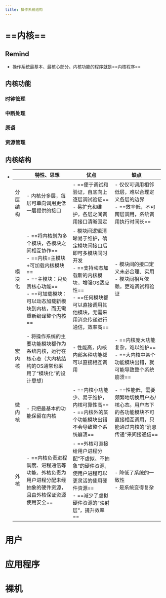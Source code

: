```yaml
---
title: 操作系统结构
---
```




# ==内核==

## Remind

- 操作系统最基本、最核心部分。内核功能的程序就是==内核程序==

## 内核功能

### 时钟管理

### 中断处理

### 原语

### 资源管理

## 内核结构

- |          | 特性、思想                                                   | 优点                                                         | 缺点                                                         |
  | -------- | ------------------------------------------------------------ | ------------------------------------------------------------ | ------------------------------------------------------------ |
  | 分层结构 | - 内核分多层，每层可单向调用更低一层提供的接口               | - ==便于调试和验证，自底向上逐层调试验证==<br />- 易扩充和维护，各层之间调用接口清晰固定 | - 仅仅可调用相邻低层，难以合理定义各层的边界<br/>- ==效率低，不可跨层调用，系统调用执行时间长== |
  | 模块化   | - ==将内核划为多个模块，各模块之间相互协作==<br/>- ==内核=主模块+可加载内核模块==<br/>- ==主模块：只负责核心功能==<br/>- ==可加载模块：可以动态加载新模块到内核，而无需重新编译整个内核== | - 模块间逻辑清晰易于维护，确定模块间接口后即可多模块同时开发<br />- ==支持动态加载新的内核模块，增强OS适应性==<br />- ==任何模块都可以直接调用其他模块，无需采用消息传递进行通信，效率高== | - 模块间的接口定义未必合理、实用<br/>- 模块间相互依赖，更难调试和验证 |
  | 宏内核   | - 将操作系统的主要功能模块都作为系统内核，运行在核心态（大内核结构的OS通常也采用了“模块化”的设计思想） | - 性能高，内核内部各种功能都可以直接相互调用                 | - ==内核庞大功能复杂，难以维护==<br/>- ==大内核中某个功能模块出错，就可能导致整个系统崩溃== |
  | 微内核   | - 只把最基本的功能保留在内核                                 | - ==内核小功能少、易于维护，内核可靠性高==<br />- ==内核外的某个功能模块出错不会导致整个系统崩溃== | - ==性能低，需要频繁地切换用户态/核心态。用户态下的各功能模块不可直接相互调用，只能通过内核的“消息传递”来间接通信== |
  | 外核     | - ==内核负责进程调度、进程通信等功能，外核负责为用户进程分配未经抽象的硬件资源，且由外核保证资源使用安全== | - ==外核可直接给用户进程分配“不虚拟、不抽象”的硬件资源，使用户进程可以更灵活的使用硬件资源==<br />- ==减少了虚拟硬件资源的“映射层”，提升效率== | - 降低了系统的一致性<br/>- 是系统变得复杂                    |

# 用户

# 应用程序

# 裸机

